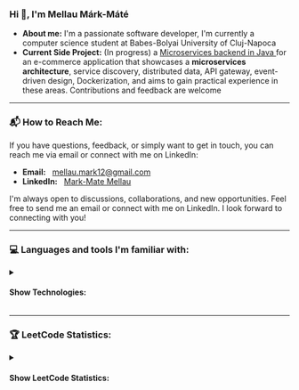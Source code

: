### Hi 👋, I'm Mellau Márk-Máté

* <b>About me:</b> I'm a passionate software developer, I'm currently a computer science student at Babes-Bolyai University of Cluj-Napoca
* <b>Current Side Project:</b> (In progress) a [Microservices backend in Java ](https://github.com/Kharzixen/Microservices-Project) for an e-commerce application that showcases a <b>microservices architecture</b>, service discovery, distributed data, API gateway, event-driven design,   Dockerization, and aims to gain practical experience in these areas. Contributions and feedback are welcome

---

### :mailbox_with_mail: How to Reach Me:
    
If you have questions, feedback, or simply want to get in touch, you can reach me via email or connect with me on LinkedIn:

- **Email:** &nbsp; [mellau.mark12@gmail.com](mailto:mellau.mark12@gmail.com)
- **LinkedIn:** &nbsp; [Mark-Mate Mellau](https://www.linkedin.com/in/mark-mate-mellau-960064219/)

I'm always open to discussions, collaborations, and new opportunities. Feel free to send me an email or connect with me on LinkedIn. I look forward to connecting with you!

---

### :computer: Languages and tools I'm familiar with:

<details>
  <summary><h4>Show Technologies: </h4></summary>
  
  > <h4>Languages:</h4>
  > <img src="https://raw.githubusercontent.com/devicons/devicon/master/icons/c/c-original.svg" alt="c" width="40" height="40"/> &nbsp;
  > <img src="https://raw.githubusercontent.com/devicons/devicon/master/icons/cplusplus/cplusplus-original.svg" alt="cplusplus" width="40" height="40"/> &nbsp;
  > <img src="https://www.vectorlogo.zone/logos/dartlang/dartlang-icon.svg" alt="dart" width="40" height="40"/> &nbsp;
  > <img src="https://upload.wikimedia.org/wikipedia/commons/1/1c/Haskell-Logo.svg" alt="haskell" width="40" height="40"/>&nbsp;
  > <img src="https://raw.githubusercontent.com/devicons/devicon/master/icons/java/java-original.svg" alt="java" width="40" height="40"/>&nbsp;
  > <img src="https://raw.githubusercontent.com/devicons/devicon/master/icons/javascript/javascript-original.svg" alt="javascript" width="40" height="40"/>&nbsp;
  > <img src="https://raw.githubusercontent.com/devicons/devicon/master/icons/python/python-original.svg" alt="python" width="40" height="40"/>&nbsp;
  > <img src="https://raw.githubusercontent.com/devicons/devicon/master/icons/typescript/typescript-original.svg" alt="typescript" width="40" height="40"/>&nbsp;
  >
  > <h4>Backend frameworks and technologies:</h4>
  > <img src="https://www.vectorlogo.zone/logos/springio/springio-icon.svg" alt="spring" width="40" height="40"/>&nbsp;
  > <img src="https://www.vectorlogo.zone/logos/apache_kafka/apache_kafka-icon.svg" alt="kafka" width="40" height="40"/>&nbsp;
  > <img src="https://raw.githubusercontent.com/devicons/devicon/master/icons/express/express-original-wordmark.svg" alt="express" width="40" height="40"/>&nbsp;
  > <img src="https://raw.githubusercontent.com/devicons/devicon/master/icons/nodejs/nodejs-original-wordmark.svg" alt="nodejs" width="40" height="40"/>&nbsp;
  >
  > <h4>Frontend frameworks and technologies:</h4>
  > <img src="https://angular.io/assets/images/logos/angular/angular.svg" alt="angular" width="40" height="40"/>&nbsp;
  > <img src="https://www.vectorlogo.zone/logos/flutterio/flutterio-icon.svg" alt="flutter" width="40" height="40"/>&nbsp;
  >
  > <h4>Other technologies:</h4>
  > <img src="https://raw.githubusercontent.com/devicons/devicon/master/icons/docker/docker-original-wordmark.svg" alt="docker" width="40" height="40"/>&nbsp;
  > <img src="https://www.vectorlogo.zone/logos/gnu_bash/gnu_bash-icon.svg" alt="bash" width="40" height="40"/>&nbsp;
  > <img src="https://www.vectorlogo.zone/logos/git-scm/git-scm-icon.svg" alt="git" width="40" height="40"/>&nbsp;
  > <img src="https://raw.githubusercontent.com/devicons/devicon/master/icons/linux/linux-original.svg" alt="linux" width="40" height="40"/>&nbsp;
  > <img src="https://upload.wikimedia.org/wikipedia/commons/2/21/Matlab_Logo.png" alt="matlab" width="40" height="40"/>&nbsp;
  >
  > <h4>Data Storage Solutions:</h4>
  > <img src="https://raw.githubusercontent.com/devicons/devicon/master/icons/mongodb/mongodb-original-wordmark.svg" alt="mongodb" width="40" height="40"/>&nbsp;
  > <img src="https://www.svgrepo.com/show/303229/microsoft-sql-server-logo.svg" alt="mssql" width="40" height="40"/>&nbsp;
  > <img src="https://raw.githubusercontent.com/devicons/devicon/master/icons/mysql/mysql-original-wordmark.svg" alt="mysql" width="40" height="40"/>&nbsp;
  > <img src="https://raw.githubusercontent.com/devicons/devicon/master/icons/postgresql/postgresql-original-wordmark.svg" alt="postgresql" width="40" height="40"/>&nbsp;
  > <img src="https://raw.githubusercontent.com/devicons/devicon/master/icons/redis/redis-original-wordmark.svg" alt="redis" width="40" height="40"/>&nbsp;

</details>

---

### :trophy: LeetCode Statistics: 
<details>
    <summary><h4>Show LeetCode Statistics: </h4></summary>
    <b>LeetCode profile:</b> &nbsp; <a href="https://leetcode.com/user5018WD/">https://leetcode.com/user5018WD/</a> <br><br>
    
![Leetcode Stats](https://leetcard.jacoblin.cool/user5018WD?theme=light&font=Bona%20Nova)
</details>








